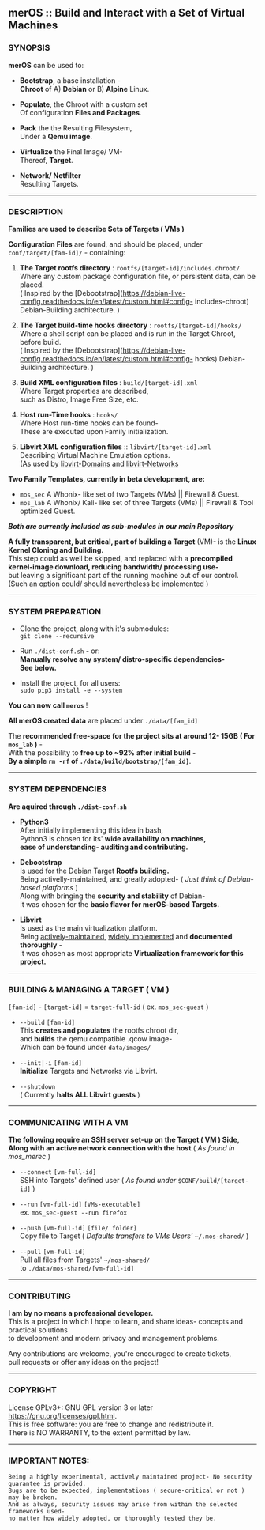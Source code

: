 ## merOS :: Build and Interact with a Set of Virtual Machines<br>

### SYNOPSIS

**merOS** can be used to:

- **Bootstrap**, a base installation - <br> **Chroot** of A) **Debian** or B) **Alpine** Linux.
	
- **Populate**, the Chroot with a custom set <br> Of configuration **Files and Packages**.

- **Pack** the the Resulting Filesystem, <br> Under a **Qemu image**.

- **Virtualize** the Final Image/ VM- <br> Thereof, **Target**.

- **Network/ Netfilter** <br> Resulting Targets.

---
### DESCRIPTION

**Families are used to describe Sets of Targets ( VMs )**

**Configuration Files** are found, and should be placed,
under <br> `conf/target/[fam-id]/` - containing:
	
1. **The Target rootfs directory** : `rootfs/[target-id]/includes.chroot/` <br>
	Where any custom package configuration file, or persistent data, can be placed. <br>
	( Inspired by the [Debootstrap](https://debian-live-config.readthedocs.io/en/latest/custom.html#config-		includes-chroot) Debian-Building architecture. )


1. **The Target build-time hooks directory** : `rootfs/[target-id]/hooks/ `<br>
	Where a shell script can be placed and is run in the Target Chroot, before build. <br>
	( Inspired by the [Debootstrap](https://debian-live-config.readthedocs.io/en/latest/custom.html#config-		hooks) Debian-Building architecture. )

3. **Build XML configuration files** : `build/[target-id].xml` <br>
	Where Target properties are described, <br> such as Distro, Image Free Size, etc.

4. **Host run-Time hooks** : `hooks/` <br>
	Where Host run-time hooks can be found- <br >These are executed upon Family initialization.

5. **Libvirt XML configuration files** :: `libvirt/[target-id].xml`<br>
	Describing Virtual Machine Emulation options. <br>
	(As used by [libvirt-Domains](https://libvirt.org/formatdomain.html) and
	[libvirt-Networks](https://libvirt.org/formatnetwork.html)
	

**Two Family Templates, currently in beta development, are:** <br>

- `mos_sec` A Whonix- like set of two Targets (VMs) || Firewall & Guest.
- `mos_lab` A Whonix/ Kali- like set of three Targets (VMs) || Firewall & Tool optimized Guest.

***Both are currently included as sub-modules in our main Repository***

**A fully transparent, but critical, part of building a Target** (VM)-	is the **Linux Kernel Cloning and Building.** <br>
	This step could as well be skipped, and replaced with a **precompiled kernel-image download,
	reducing bandwidth/ processing use-** <br> but leaving a significant part of the running machine out of our control. <br>
	(Such an option could/ should nevertheless be implemented )

---
### SYSTEM PREPARATION

- Clone the project, along with it's submodules: <br>
`git clone --recursive`<br>

- Run `./dist-conf.sh` - or: <br>
	**Manually resolve any system/ distro-specific dependencies- <br>
	See below.** <br>

- Install the project, for all users: <br>
	`sudo pip3 install -e --system` <br>

**You can now call `meros`** !

**All merOS created data** are placed
under `./data/[fam_id]`<br>

The **recommended free-space for the project sits at around 12- 15GB ( For `mos_lab` )** - <br>
With the possibility to **free up to ~92% after initial build** - <br> **By  a simple `rm -rf` of `./data/build/bootstrap/[fam_id]`**. <br>

---
### SYSTEM DEPENDENCIES

**Are aquired  through `./dist-conf.sh`** <br>

- **Python3** <br>
	After initially implementing this idea in bash, <br>
	Python3 is chosen for its' **wide availability on machines,** <br>
	**ease of understanding- auditing and contributing.**
	
- **Debootstrap** <br>
	Is used for the Debian Target **Rootfs building.** <br>
	Being activelly-maintained, and greatly adopted-
	( *Just think of Debian-based platforms* ) <br>
	Along with bringing the **security and stability** of Debian- <br>
	It was chosen for the **basic flavor for merOS-based Targets.**

- **Libvirt** <br>
	Is used as the main virtualization platform. <br>
	Being [actively-maintained](https://gitlab.com/libvirt), [widely implemented](https://libvirt.org/apps.html) and **documented thoroughly** -<br> 
	It was chosen as most appropriate **Virtualization framework for this project.**

---
### BUILDING & MANAGING A TARGET ( VM )

`[fam-id]` - `[target-id]` = `target-full-id`  ( ex. `mos_sec-guest` )  <br>

- `--build` `[fam-id]` <br>
This **creates and populates** the rootfs chroot dir, <br>
and **builds** the qemu compatible .qcow image- <br> 
Which can be found under `data/images/`

- `--init|-i` `[fam-id]` <br>
**Initialize** Targets and Networks via Libvirt.

- `--shutdown` <br>
( Currently **halts ALL Libvirt guests** )

---
### COMMUNICATING WITH A VM

**The following require an SSH server set-up on the Target ( VM ) Side, <br> Along with an active network connection with the host** ( *As found in mos_merec* )


-  `--connect` `[vm-full-id]`<br>
SSH into Targets' defined user ( *As found under* `$CONF/build/[target-id]` )

-  `--run` `[vm-full-id]` `[VMs-executable]`<br>
ex. `mos_sec-guest --run firefox`

- `--push` `[vm-full-id]` `[file/ folder]`<br>
Copy file to Target ( *Defaults transfers to VMs Users'* `~/.mos-shared/` )

- `--pull` `[vm-full-id]` <br>
Pull all files from Targets' `~/mos-shared/` <br>
to `./data/mos-shared/[vm-full-id]`


---
### CONTRIBUTING

**I am by no means a professional developer.** <br>
This is a project in which I hope to learn, and share ideas-
concepts and practical solutions <br> 
to development and
modern privacy and management problems.

Any contributions are welcome, you're encouraged to create tickets, <br>
pull requests
or offer any ideas on the project!
 
---
### COPYRIGHT

License GPLv3+: GNU GPL version 3 or later <https://gnu.org/licenses/gpl.html>. <br>
This is free software: you are free to change and redistribute it.<br> 
There is NO WARRANTY, to the extent permitted by law.

---
### IMPORTANT NOTES:
	Being a highly experimental, actively maintained project- No security guarantee is provided.
	Bugs are to be expected, implementations ( secure-critical or not ) may be broken.
	And as always, security issues may arise from within the selected frameworks used-
	no matter how widely adopted, or thoroughly tested they be.

